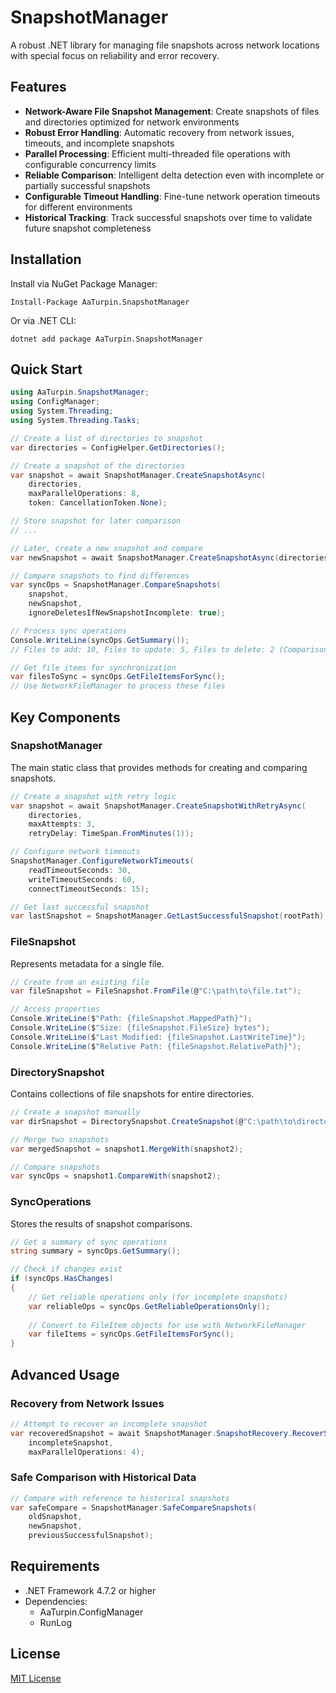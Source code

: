 # SnapshotManager

A robust .NET library for managing file snapshots across network locations with special focus on reliability and error recovery.

## Features

- **Network-Aware File Snapshot Management**: Create snapshots of files and directories optimized for network environments
- **Robust Error Handling**: Automatic recovery from network issues, timeouts, and incomplete snapshots
- **Parallel Processing**: Efficient multi-threaded file operations with configurable concurrency limits
- **Reliable Comparison**: Intelligent delta detection even with incomplete or partially successful snapshots
- **Configurable Timeout Handling**: Fine-tune network operation timeouts for different environments
- **Historical Tracking**: Track successful snapshots over time to validate future snapshot completeness

## Installation

Install via NuGet Package Manager:

```
Install-Package AaTurpin.SnapshotManager
```

Or via .NET CLI:

```
dotnet add package AaTurpin.SnapshotManager
```

## Quick Start

```csharp
using AaTurpin.SnapshotManager;
using ConfigManager;
using System.Threading;
using System.Threading.Tasks;

// Create a list of directories to snapshot
var directories = ConfigHelper.GetDirectories();

// Create a snapshot of the directories
var snapshot = await SnapshotManager.CreateSnapshotAsync(
    directories,
    maxParallelOperations: 8,
    token: CancellationToken.None);

// Store snapshot for later comparison
// ...

// Later, create a new snapshot and compare
var newSnapshot = await SnapshotManager.CreateSnapshotAsync(directories);

// Compare snapshots to find differences
var syncOps = SnapshotManager.CompareSnapshots(
    snapshot, 
    newSnapshot,
    ignoreDeletesIfNewSnapshotIncomplete: true);

// Process sync operations
Console.WriteLine(syncOps.GetSummary());
// Files to add: 10, Files to update: 5, Files to delete: 2 (Comparison is reliable)

// Get file items for synchronization
var filesToSync = syncOps.GetFileItemsForSync();
// Use NetworkFileManager to process these files
```

## Key Components

### SnapshotManager

The main static class that provides methods for creating and comparing snapshots.

```csharp
// Create a snapshot with retry logic
var snapshot = await SnapshotManager.CreateSnapshotWithRetryAsync(
    directories,
    maxAttempts: 3,
    retryDelay: TimeSpan.FromMinutes(1));

// Configure network timeouts
SnapshotManager.ConfigureNetworkTimeouts(
    readTimeoutSeconds: 30,
    writeTimeoutSeconds: 60,
    connectTimeoutSeconds: 15);

// Get last successful snapshot
var lastSnapshot = SnapshotManager.GetLastSuccessfulSnapshot(rootPath);
```

### FileSnapshot

Represents metadata for a single file.

```csharp
// Create from an existing file
var fileSnapshot = FileSnapshot.FromFile(@"C:\path\to\file.txt");

// Access properties
Console.WriteLine($"Path: {fileSnapshot.MappedPath}");
Console.WriteLine($"Size: {fileSnapshot.FileSize} bytes");
Console.WriteLine($"Last Modified: {fileSnapshot.LastWriteTime}");
Console.WriteLine($"Relative Path: {fileSnapshot.RelativePath}");
```

### DirectorySnapshot

Contains collections of file snapshots for entire directories.

```csharp
// Create a snapshot manually
var dirSnapshot = DirectorySnapshot.CreateSnapshot(@"C:\path\to\directory");

// Merge two snapshots
var mergedSnapshot = snapshot1.MergeWith(snapshot2);

// Compare snapshots
var syncOps = snapshot1.CompareWith(snapshot2);
```

### SyncOperations

Stores the results of snapshot comparisons.

```csharp
// Get a summary of sync operations
string summary = syncOps.GetSummary();

// Check if changes exist
if (syncOps.HasChanges)
{
    // Get reliable operations only (for incomplete snapshots)
    var reliableOps = syncOps.GetReliableOperationsOnly();
    
    // Convert to FileItem objects for use with NetworkFileManager
    var fileItems = syncOps.GetFileItemsForSync();
}
```

## Advanced Usage

### Recovery from Network Issues

```csharp
// Attempt to recover an incomplete snapshot
var recoveredSnapshot = await SnapshotManager.SnapshotRecovery.RecoverSnapshotAsync(
    incompleteSnapshot,
    maxParallelOperations: 4);
```

### Safe Comparison with Historical Data

```csharp
// Compare with reference to historical snapshots
var safeCompare = SnapshotManager.SafeCompareSnapshots(
    oldSnapshot,
    newSnapshot,
    previousSuccessfulSnapshot);
```

## Requirements

- .NET Framework 4.7.2 or higher
- Dependencies:
  - AaTurpin.ConfigManager
  - RunLog

## License

[MIT License](LICENSE)